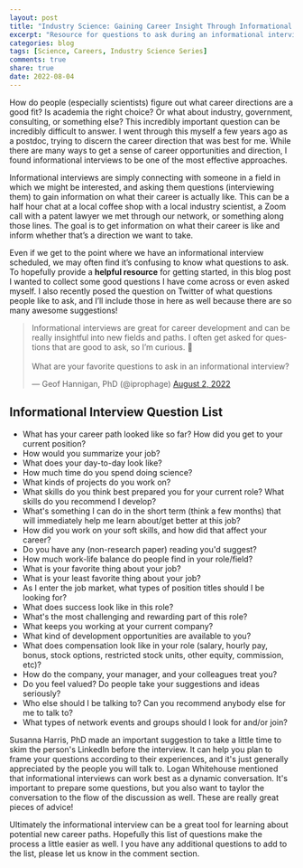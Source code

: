 ```yaml
---
layout: post
title: "Industry Science: Gaining Career Insight Through Informational Interviews"
excerpt: "Resource for questions to ask during an informational interview."
categories: blog
tags: [Science, Careers, Industry Science Series]
comments: true
share: true
date: 2022-08-04
---
```


How do people (especially scientists) figure out what career directions are a good fit? Is academia the right choice? Or what about industry, government, consulting, or something else? This incredibly important question can be incredibly difficult to answer. I went through this myself a few years ago as a postdoc, trying to discern the career direction that was best for me. While there are many ways to get a sense of career opportunities and direction, I found informational interviews to be one of the most effective approaches.

Informational interviews are simply connecting with someone in a field in which we might be interested, and asking them questions (interviewing them) to gain information on what their career is actually like. This can be a half hour chat at a local coffee shop with a local industry scientist, a Zoom call with a patent lawyer we met through our network, or something along those lines. The goal is to get information on what their career is like and inform whether that’s a direction we want to take.

Even if we get to the point where we have an informational interview scheduled, we may often find it’s confusing to know what questions to ask. To hopefully provide a **helpful resource** for getting started, in this blog post I wanted to collect some good questions I have come across or even asked myself. I also recently posed the question on Twitter of what questions people like to ask, and I’ll include those in here as well because there are so many awesome suggestions!

<blockquote class="twitter-tweet"><p lang="en" dir="ltr">Informational interviews are great for career development and can be really insightful into new fields and paths. I often get asked for questions that are good to ask, so I’m curious. 🧐<br><br>What are your favorite questions to ask in an informational interview?</p>&mdash; Geof Hannigan, PhD (@iprophage) <a href="https://twitter.com/iprophage/status/1554481992711929858?ref_src=twsrc%5Etfw">August 2, 2022</a></blockquote> <script async src="https://platform.twitter.com/widgets.js" charset="utf-8"></script>

## Informational Interview Question List

* What has your career path looked like so far? How did you get to your current position?
* How would you summarize your job?
* What does your day-to-day look like?
* How much time do you spend doing science?
* What kinds of projects do you work on?
* What skills do you think best prepared you for your current role? What skills do you recommend I develop?
* What's something I can do in the short term (think a few months) that will immediately help me learn about/get better at this job?
* How did you work on your soft skills, and how did that affect your career?
* Do you have any (non-research paper) reading you'd suggest?
* How much work-life balance do people find in your role/field?
* What is your favorite thing about your job?
* What is your least favorite thing about your job?
* As I enter the job market, what types of position titles should I be looking for?
* What does success look like in this role?
* What's the most challenging and rewarding part of this role? 
* What keeps you working at your current company?
* What kind of development opportunities are available to you?
* What does compensation look like in your role (salary, hourly pay, bonus, stock options, restricted stock units, other equity, commission, etc)?
* How do the company, your manager, and your colleagues treat you?
* Do you feel valued? Do people take your suggestions and ideas seriously?
* Who else should I be talking to? Can you recommend anybody else for me to talk to?
* What types of network events and groups should I look for and/or join?

Susanna Harris, PhD made an important suggestion to take a little time to skim the person's LinkedIn before the interview. It can help you plan to frame your questions according to their experiences, and it's just generally appreciated by the people you will talk to. Logan Whitehouse mentioned that informational interviews can work best as a dynamic conversation. It's important to prepare some questions, but you also want to taylor the conversation to the flow of the discussion as well. These are really great pieces of advice!

Ultimately the informational interview can be a great tool for learning about potential new career paths. Hopefully this list of questions make the process a little easier as well. I you have any additional questions to add to the list, please let us know in the comment section.

